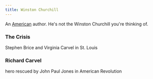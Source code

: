 ```yaml
---
title: Winston Churchill
---
```


An [American](../index.html) author. He's not the Winston Churchill you're thinking of.

### The Crisis

Stephen Brice and Virginia Carvel in St. Louis

### Richard Carvel

hero rescued by John Paul Jones in American Revolution
